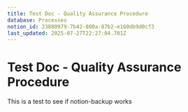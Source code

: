 ```yaml
---
title: Test Doc - Quality Assurance Procedure
database: Processes
notion_id: 23880979-7b42-800a-87b2-e160db9d0cf3
last_updated: 2025-07-27T22:27:04.701Z
---
```


# Test Doc - Quality Assurance Procedure


This is a test to see if notion-backup works


